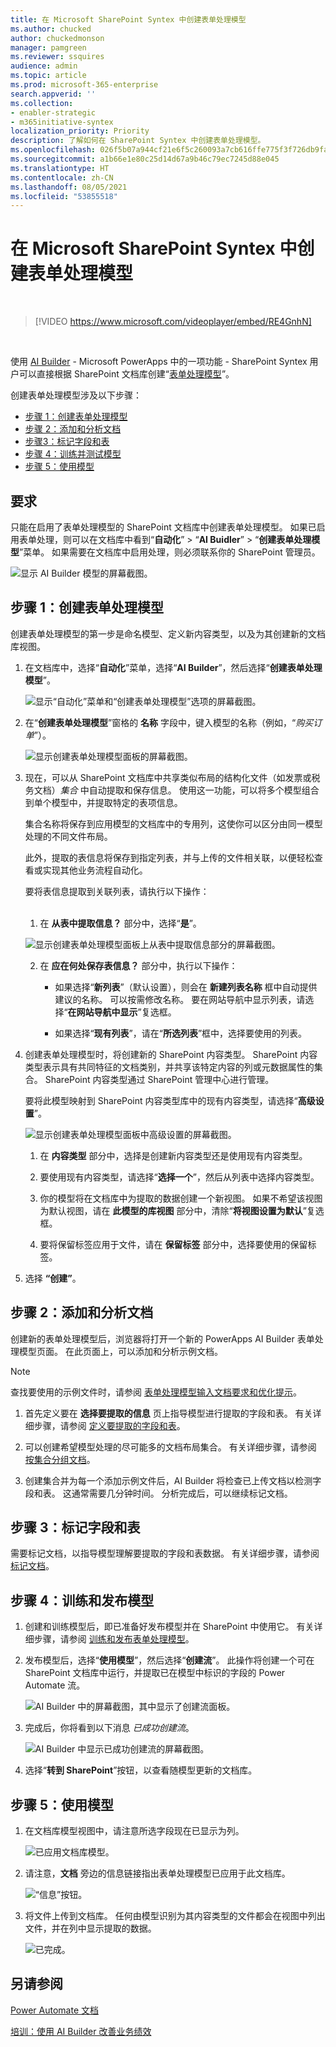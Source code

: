 ```yaml
---
title: 在 Microsoft SharePoint Syntex 中创建表单处理模型
ms.author: chucked
author: chuckedmonson
manager: pamgreen
ms.reviewer: ssquires
audience: admin
ms.topic: article
ms.prod: microsoft-365-enterprise
search.appverid: ''
ms.collection:
- enabler-strategic
- m365initiative-syntex
localization_priority: Priority
description: 了解如何在 SharePoint Syntex 中创建表单处理模型。
ms.openlocfilehash: 026f5b07a944cf21e6f5c260093a7cb616ffe775f3f726db9fabceac0bcfa574
ms.sourcegitcommit: a1b66e1e80c25d14d67a9b46c79ec7245d88e045
ms.translationtype: HT
ms.contentlocale: zh-CN
ms.lasthandoff: 08/05/2021
ms.locfileid: "53855518"
---
```

# <a name="create-a-form-processing-model-in-microsoft-sharepoint-syntex"></a>在 Microsoft SharePoint Syntex 中创建表单处理模型

</br>

> [!VIDEO https://www.microsoft.com/videoplayer/embed/RE4GnhN]  

</br>

使用 [AI Builder](/ai-builder/overview) - Microsoft PowerApps 中的一项功能 - SharePoint Syntex 用户可以直接根据 SharePoint 文档库创建“[表单处理模型](form-processing-overview.md)”。 

创建表单处理模型涉及以下步骤：

 - [步骤 1：创建表单处理模型](create-a-form-processing-model.md#step-1-create-a-form-processing-model)
 - [步骤 2：添加和分析文档](create-a-form-processing-model.md#step-2-add-and-analyze-documents)
 - [步骤3：标记字段和表](create-a-form-processing-model.md#step-3-tag-fields-and-tables)
 - [步骤 4：训练并测试模型](create-a-form-processing-model.md#step-4-train-and-publish-your-model)
 - [步骤 5：使用模型](create-a-form-processing-model.md#step-5-use-your-model)

## <a name="requirements"></a>要求

只能在启用了表单处理模型的 SharePoint 文档库中创建表单处理模型。 如果已启用表单处理，则可以在文档库中看到“**自动化**” > “**AI Buidler**” > “**创建表单处理模型**”菜单。 如果需要在文档库中启用处理，则必须联系你的 SharePoint 管理员。

 ![显示 AI Builder 模型的屏幕截图。](../media/content-understanding/create-ai-builder-model2.png)

## <a name="step-1-create-a-form-processing-model"></a>步骤 1：创建表单处理模型

创建表单处理模型的第一步是命名模型、定义新内容类型，以及为其创建新的文档库视图。

1. 在文档库中，选择“**自动化**”菜单，选择“**AI Builder**”，然后选择“**创建表单处理模型**”。

    ![显示“自动化”菜单和“创建表单处理模型”选项的屏幕截图。](../media/content-understanding/create-ai-builder-model2.png)

2. 在“**创建表单处理模型**”窗格的 **名称** 字段中，键入模型的名称（例如，“*购买订单*”）。

    ![显示创建表单处理模型面板的屏幕截图。](../media/content-understanding/new-form-model2.png) 

3. 现在，可以从 SharePoint 文档库中共享类似布局的结构化文件（如发票或税务文档）*集合* 中自动提取和保存信息。 使用这一功能，可以将多个模型组合到单个模型中，并提取特定的表项信息。

   集合名称将保存到应用模型的文档库中的专用列，这使你可以区分由同一模型处理的不同文件布局。

   此外，提取的表信息将保存到指定列表，并与上传的文件相关联，以便轻松查看或实现其他业务流程自动化。

   要将表信息提取到关联列表，请执行以下操作：<br><br>

     1. 在 **从表中提取信息？** 部分中，选择“**是**”。

      ![显示创建表单处理模型面板上从表中提取信息部分的屏幕截图。](../media/content-understanding/extract-info-from-tables.png) 

     2. 在 **应在何处保存表信息？** 部分中，执行以下操作：
 
        - 如果选择“**新列表**”（默认设置），则会在 **新建列表名称** 框中自动提供建议的名称。 可以按需修改名称。 要在网站导航中显示列表，请选择“**在网站导航中显示**”复选框。

        - 如果选择“**现有列表**”，请在“**所选列表**”框中，选择要使用的列表。

4. 创建表单处理模型时，将创建新的 SharePoint 内容类型。 SharePoint 内容类型表示具有共同特征的文档类别，并共享该特定内容的列或元数据属性的集合。 SharePoint 内容类型通过 SharePoint 管理中心进行管理。

   要将此模型映射到 SharePoint 内容类型库中的现有内容类型，请选择“**高级设置**”。

    ![显示创建表单处理模型面板中高级设置的屏幕截图。](../media/content-understanding/new-form-model-advanced-settings.png) 

   1. 在 **内容类型** 部分中，选择是创建新内容类型还是使用现有内容类型。 

   2. 要使用现有内容类型，请选择“**选择一个**”，然后从列表中选择内容类型。

   3. 你的模型将在文档库中为提取的数据创建一个新视图。 如果不希望该视图为默认视图，请在 **此模型的库视图** 部分中，清除“**将视图设置为默认**”复选框。

   4. 要将保留标签应用于文件，请在 **保留标签** 部分中，选择要使用的保留标签。

5. 选择 **“创建”**。

## <a name="step-2-add-and-analyze-documents"></a>步骤 2：添加和分析文档

创建新的表单处理模型后，浏览器将打开一个新的 PowerApps AI Builder 表单处理模型页面。 在此页面上，可以添加和分析示例文档。 

> [!NOTE]
> 查找要使用的示例文件时，请参阅 [表单处理模型输入文档要求和优化提示](/ai-builder/form-processing-model-requirements)。 
 
1. 首先定义要在 **选择要提取的信息** 页上指导模型进行提取的字段和表。 有关详细步骤，请参阅 [定义要提取的字段和表](/ai-builder/create-form-processing-model#define-fields-and-tables-to-extract)。 

2.  可以创建希望模型处理的尽可能多的文档布局集合。 有关详细步骤，请参阅 [按集合分组文档](/ai-builder/create-form-processing-model#group-documents-by-collections)。 

3. 创建集合并为每一个添加示例文件后，AI Builder 将检查已上传文档以检测字段和表。 这通常需要几分钟时间。 分析完成后，可以继续标记文档。

## <a name="step-3-tag-fields-and-tables"></a>步骤 3：标记字段和表

需要标记文档，以指导模型理解要提取的字段和表数据。 有关详细步骤，请参阅 [标记文档](/ai-builder/create-form-processing-model#tag-documents)。

## <a name="step-4-train-and-publish-your-model"></a>步骤 4：训练和发布模型

1. 创建和训练模型后，即已准备好发布模型并在 SharePoint 中使用它。 有关详细步骤，请参阅 [训练和发布表单处理模型](/ai-builder/form-processing-train)。 

2. 发布模型后，选择“**使用模型**”，然后选择“**创建流**”。 此操作将创建一个可在 SharePoint 文档库中运行，并提取已在模型中标识的字段的 Power Automate 流。

    ![AI Builder 中的屏幕截图，其中显示了创建流面板。](../media/content-understanding/ai-builder-create-a-flow.png)
 
3. 完成后，你将看到以下消息 *已成功创建流*。

    ![AI Builder 中显示已成功创建流的屏幕截图。](../media/content-understanding/ai-builder-flow-created.png)

4. 选择“**转到 SharePoint**”按钮，以查看随模型更新的文档库。

## <a name="step-5-use-your-model"></a>步骤 5：使用模型

1. 在文档库模型视图中，请注意所选字段现在已显示为列。

    ![已应用文档库模型。](../media/content-understanding/doc-lib-view.png)

2. 请注意，**文档** 旁边的信息链接指出表单处理模型已应用于此文档库。

    ![“信息”按钮。](../media/content-understanding/info-button.png)  

3. 将文件上传到文档库。 任何由模型识别为其内容类型的文件都会在视图中列出文件，并在列中显示提取的数据。

    ![已完成。](../media/content-understanding/doc-lib-done.png) 

## <a name="see-also"></a>另请参阅
  
[Power Automate 文档](/power-automate/)

[培训：使用 AI Builder 改善业务绩效](/learn/paths/improve-business-performance-ai-builder/?source=learn)